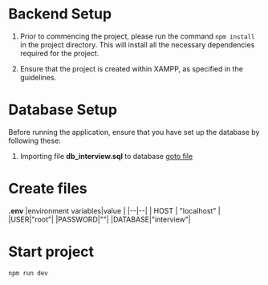 ﻿# Backend Setup

 1. Prior to commencing the project, please run the command `npm install`
    in the project directory. This will install all the necessary
    dependencies required for the project.

 2. Ensure that the project is created within XAMPP, as specified in the
        guidelines.

# Database Setup
Before running the application, ensure that you have set up the database by following these:

 1. Importing file **db_interview.sql** to database [goto file](db_interview.sql)

# Create files

**.env**
|environment variables|value  |
|--|--|
| HOST | "localhost" |
|USER|"root"|
|PASSWORD|""|
|DATABASE|"interview"|

# Start project

    npm run dev
